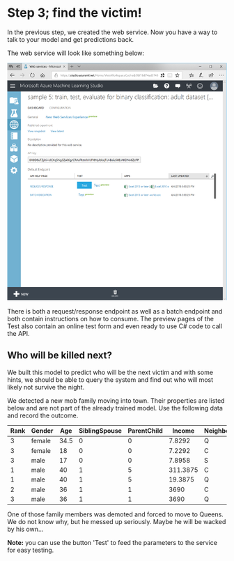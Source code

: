 # Step 3; find the victim!

In the previous step, we created the web service. Now you have a way to talk to your model and get predictions back.

The web service will look like something below:

![azuremlwebservice.png](azuremlwebservice.png)

There is both a request/response endpoint as well as a batch endpoint and both contain instructions on how to consume. The preview pages of the Test also contain an online test form and even ready to use C# code to call the API.

## Who will be killed next?

We built this model to predict who will be the next victim and with some hints, we should be able to query the system and find out who will most likely not survive the night.

We detected a new mob family moving into town. Their properties are listed below and are not part of the already trained model. Use the following data and record the outcome.

|Rank|Gender|Age|SiblingSpouse|ParentChild|Income|Neighbourhood|
|--|--|--|--|--|--|--|
|3|female|34.5|0|0|7.8292|Q|   
|3|female|18|0|0|7.2292|C|     
|3|male|17|0|0|7.8958|S|      
|1|male|40|1|5|311.3875|C|    
|1|male|40|1|5|19.3875|Q|
|2|male|36|1|1|3690|C|
|3|male|36|1|1|3690|Q|

One of those family members was demoted and forced to move to Queens. We do not know why, but he messed up seriously. Maybe he will be wacked by his own...

**Note:** you can use the button 'Test' to feed the parameters to the service for easy testing.
